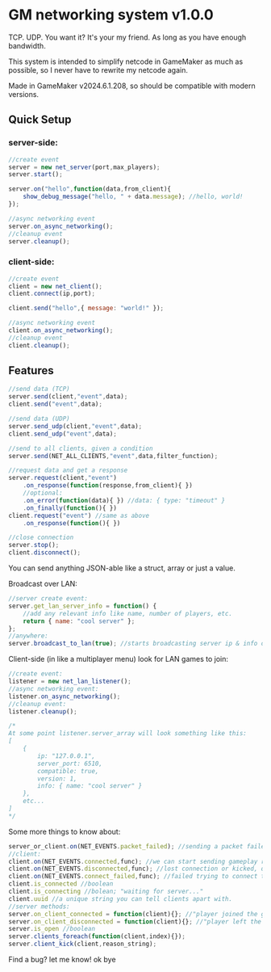 # GM networking system v1.0.0

TCP. UDP. You want it? It's your my friend. As long as you have enough bandwidth.

This system is intended to simplify netcode in GameMaker as much as possible, so I never have to rewrite my netcode again. 

Made in GameMaker v2024.6.1.208, so should be compatible with modern versions.

## Quick Setup

### server-side:
```js
//create event
server = new net_server(port,max_players);
server.start();

server.on("hello",function(data,from_client){
    show_debug_message("hello, " + data.message); //hello, world!
});

//async networking event
server.on_async_networking();
//cleanup event
server.cleanup();
```

### client-side:
```js
//create event
client = new net_client();
client.connect(ip,port);

client.send("hello",{ message: "world!" });

//async networking event
client.on_async_networking();
//cleanup event
client.cleanup();
```

## Features


```js
//send data (TCP)
server.send(client,"event",data);
client.send("event",data);

//send data (UDP)
server.send_udp(client,"event",data);
client.send_udp("event",data);

//send to all clients, given a condition
server.send(NET_ALL_CLIENTS,"event",data,filter_function);

//request data and get a response
server.request(client,"event")
    .on_response(function(response,from_client){ })
    //optional:
    .on_error(function(data){ }) //data: { type: "timeout" }
    .on_finally(function(){ })
client.request("event") //same as above
    .on_response(function(){ })

//close connection
server.stop();
client.disconnect();
```
You can send anything JSON-able like a struct, array or just a value.

Broadcast over LAN:
```js
//server create event:
server.get_lan_server_info = function() {
    //add any relevant info like name, number of players, etc.
    return { name: "cool server" };
};
//anywhere:
server.broadcast_to_lan(true); //starts broadcasting server ip & info over LAN
```
Client-side (in like a multiplayer menu) look for LAN games to join:
```js
//create event:
listener = new net_lan_listener();
//async networking event:
listener.on_async_networking();
//cleanup event:
listener.cleanup();

/*
At some point listener.server_array will look something like this:
[
    {
        ip: "127.0.0.1",
        server_port: 6510,
        compatible: true,
        version: 1,
        info: { name: "cool server" }
    },
    etc...
]
*/
```
Some more things to know about:
```js
server_or_client.on(NET_EVENTS.packet_failed); //sending a packet failed multiple times, maybe quit to menu
//client:
client.on(NET_EVENTS.connected,func); //we can start sending gameplay related stuff
client.on(NET_EVENTS.disconnected,func); //lost connection or kicked, quit to menu
client.on(NET_EVENTS.connect_failed,func); //failed trying to connect to server, quit to menu?
client.is_connected //boolean
client.is_connecting //bolean; "waiting for server..."
client.uuid //a unique string you can tell clients apart with.
//server methods:
server.on_client_connected = function(client){}; //"player joined the game!"
server.on_client_disconnected = function(client){}; //"player left the game!"
server.is_open //boolean
server.clients_foreach(function(client,index){});
server.client_kick(client,reason_string);
```


Find a bug? let me know! ok bye


